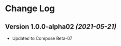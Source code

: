 Change Log
===========

Version 1.0.0-alpha02 *(2021-05-21)*
----------------------------

* Updated to Compose Beta-07
